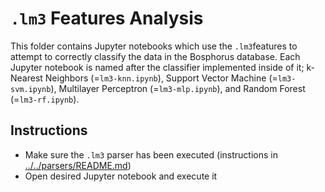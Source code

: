 # ``.lm3`` Features Analysis

This folder contains Jupyter notebooks which use the ``.lm3``features to attempt to correctly classify the data in the Bosphorus database. Each Jupyter notebook is named after the classifier implemented inside of it; k-Nearest Neighbors (=``lm3-knn.ipynb``), Support Vector Machine (=``lm3-svm.ipynb``), Multilayer Perceptron (=``lm3-mlp.ipynb``), and Random Forest (=``lm3-rf.ipynb``).

## Instructions
  - Make sure the ``.lm3`` parser has been executed (instructions in [../../parsers/README.md](../../parsers/README.md))
  - Open desired Jupyter notebook and execute it
